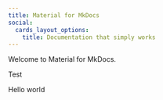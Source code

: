 ```yaml
---
title: Material for MkDocs
social:
  cards_layout_options:
    title: Documentation that simply works
---
```


Welcome to Material for MkDocs.

Test



Hello world